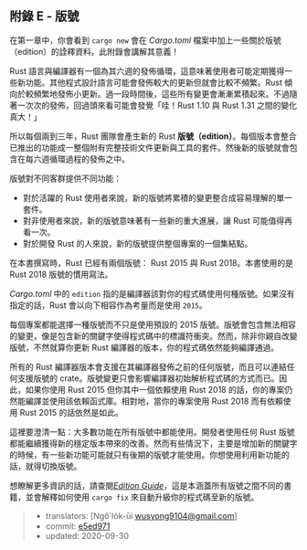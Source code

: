 ## 附錄 E - 版號

在第一章中，你會看到 `cargo new` 會在 *Cargo.toml* 檔案中加上一些關於版號（edition）的詮釋資料。此附錄會講解其意義！

Rust 語言與編譯器有一個為其六週的發佈循環，這意味著使用者可能定期獲得一些新功能。其他程式設計語言可能會發佈較大的更新但就會比較不頻繁。Rust 傾向於較頻繁地發佈小更新。過一段時間後，這些所有變更會漸漸累積起來。不過隨著一次次的發佈，回過頭來看可能會發覺「哇！Rust 1.10 與 Rust 1.31 之間的變化真大！」

所以每個兩到三年，Rust 團隊會產生新的 Rust **版號（edition）**。每個版本會整合已推出的功能成一整個附有完整技術文件更新與工具的套件。然後新的版號就會包含在每六週循環過程的發佈之中。

版號對不同客群提供不同功能：

* 對於活躍的 Rust 使用者來說，新的版號將累積的變更整合成容易理解的單一套件。
* 對非使用者來說，新的版號意味著有一些新的重大進展，讓 Rust 可能值得再看一次。
* 對於開發 Rust 的人來說，新的版號提供整個專案的一個集結點。

在本書撰寫時，Rust 已經有兩個版號： Rust 2015 與 Rust 2018。本書使用的是 Rust 2018 版號的慣用寫法。

*Cargo.toml* 中的 `edition` 指的是編譯器該對你的程式碼使用何種版號。如果沒有指定的話，Rust 會以向下相容作為考量而是使用 `2015`。

每個專案都能選擇一種版號而不只是使用預設的 2015 版號。版號會包含無法相容的變更，像是包含新的關鍵字使得程式碼中的標識符衝突。然而，除非你親自改變版號，不然就算你更新 Rust 編譯器的版本，你的程式碼依然能夠編譯通過。

所有的 Rust 編譯器版本會支援在其編譯器發佈之前的任何版號，而且可以連結任何支援版號的 crate。版號變更只會影響編譯器初始解析程式碼的方式而已。因此，如果你使用 Rust 2015 但你其中一個依賴使用 Rust 2018 的話，你的專案仍然能編譯並使用該依賴函式庫。相對地，當你的專案使用 Rust 2018 而有依賴使用 Rust 2015 的話依然是如此。

這裡要澄清一點：大多數功能在所有版號中都能使用。開發者使用任何 Rust 版號都能繼續獲得新的穩定版本帶來的改善。然而有些情況下，主要是增加新的關鍵字的時候，有一些新功能可能就只有後期的版號才能使用。你想使用利用新功能的話，就得切換版號。

想瞭解更多資訊的話，請查閱[*Edition Guide*](https://doc.rust-lang.org/stable/edition-guide/)，這是本涵蓋所有版號之間不同的書籍，並會解釋如何使用 `cargo fix` 來自動升級你的程式碼至新的版號。

> - translators: [Ngô͘ Io̍k-ūi <wusyong9104@gmail.com>]
> - commit: [e5ed971](https://github.com/rust-lang/book/blob/e5ed97128302d5fa45dbac0e64426bc7649a558c/src/appendix-05-editions.md)
> - updated: 2020-09-30
